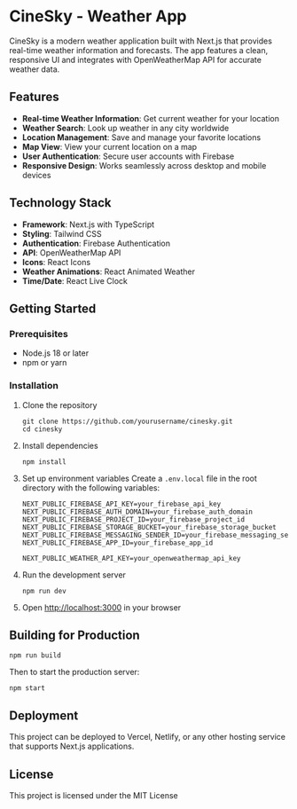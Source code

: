 # CineSky - Weather App

CineSky is a modern weather application built with Next.js that provides real-time weather information and forecasts. The app features a clean, responsive UI and integrates with OpenWeatherMap API for accurate weather data.

## Features

- **Real-time Weather Information**: Get current weather for your location
- **Weather Search**: Look up weather in any city worldwide
- **Location Management**: Save and manage your favorite locations
- **Map View**: View your current location on a map
- **User Authentication**: Secure user accounts with Firebase
- **Responsive Design**: Works seamlessly across desktop and mobile devices

## Technology Stack

- **Framework**: Next.js with TypeScript
- **Styling**: Tailwind CSS
- **Authentication**: Firebase Authentication
- **API**: OpenWeatherMap API
- **Icons**: React Icons
- **Weather Animations**: React Animated Weather
- **Time/Date**: React Live Clock

## Getting Started

### Prerequisites

- Node.js 18 or later
- npm or yarn

### Installation

1. Clone the repository
   ```
   git clone https://github.com/yourusername/cinesky.git
   cd cinesky
   ```

2. Install dependencies
   ```
   npm install
   ```

3. Set up environment variables
   Create a `.env.local` file in the root directory with the following variables:
   ```
   NEXT_PUBLIC_FIREBASE_API_KEY=your_firebase_api_key
   NEXT_PUBLIC_FIREBASE_AUTH_DOMAIN=your_firebase_auth_domain
   NEXT_PUBLIC_FIREBASE_PROJECT_ID=your_firebase_project_id
   NEXT_PUBLIC_FIREBASE_STORAGE_BUCKET=your_firebase_storage_bucket
   NEXT_PUBLIC_FIREBASE_MESSAGING_SENDER_ID=your_firebase_messaging_sender_id
   NEXT_PUBLIC_FIREBASE_APP_ID=your_firebase_app_id
   
   NEXT_PUBLIC_WEATHER_API_KEY=your_openweathermap_api_key
   ```

4. Run the development server
   ```
   npm run dev
   ```

5. Open [http://localhost:3000](http://localhost:3000) in your browser

## Building for Production

```
npm run build
```

Then to start the production server:

```
npm start
```

## Deployment

This project can be deployed to Vercel, Netlify, or any other hosting service that supports Next.js applications.

## License

This project is licensed under the MIT License
